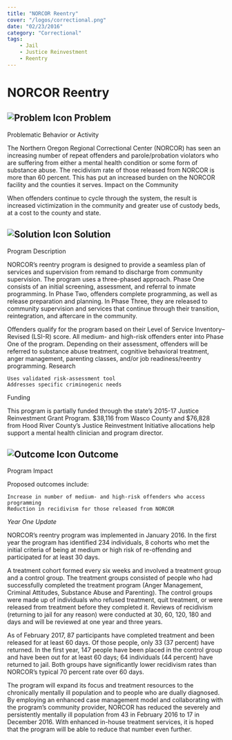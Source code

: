 ```yaml
---
title: "NORCOR Reentry"
cover: "/logos/correctional.png"
date: "02/23/2016"
category: "Correctional"
tags:
    - Jail
    - Justice Reinvestment
    - Reentry
---
```


# NORCOR Reentry

## ![Problem Icon](https://github.com/google/material-design-icons/raw/master/alert/1x_web/ic_error_outline_black_48dp.png "Problem") Problem

Problematic Behavior or Activity

The Northern Oregon Regional Correctional Center (NORCOR) has seen an increasing number of repeat offenders and parole/probation violators who are suffering from either a mental health condition or some form of substance abuse. The recidivism rate of those released from NORCOR is more than 60 percent. This has put an increased burden on the NORCOR facility and the counties it serves.
Impact on the Community

When offenders continue to cycle through the system, the result is increased victimization in the community and greater use of custody beds, at a cost to the county and state.

## ![Solution Icon](https://github.com/google/material-design-icons/raw/master/action/1x_web/ic_lightbulb_outline_black_48dp.png "Solution") Solution

Program Description

NORCOR’s reentry program is designed to provide a seamless plan of services and supervision from remand to discharge from community supervision. The program uses a three-phased approach. Phase One consists of an initial screening, assessment, and referral to inmate programming. In Phase Two, offenders complete programming, as well as release preparation and planning. In Phase Three, they are released to community supervision and services that continue through their transition, reintegration, and aftercare in the community.

Offenders qualify for the program based on their Level of Service Inventory–Revised (LSI-R) score. All medium- and high-risk offenders enter into Phase One of the program. Depending on their assessment, offenders will be referred to substance abuse treatment, cognitive behavioral treatment, anger management, parenting classes, and/or job readiness/reentry programming.
Research

    Uses validated risk-assessment tool
    Addresses specific criminogenic needs

Funding

This program is partially funded through the state’s 2015-17 Justice Reinvestment Grant Program. $38,116 from Wasco County and $76,828 from Hood River County’s Justice Reinvestment Initiative allocations help support a mental health clinician and program director.

## ![Outcome Icon](https://github.com/google/material-design-icons/raw/master/action/1x_web/ic_view_list_black_48dp.png "Outcome") Outcome

Program Impact

Proposed outcomes include:

    Increase in number of medium- and high-risk offenders who access programming
    Reduction in recidivism for those released from NORCOR

*Year One Update*

NORCOR’s reentry program was implemented in January 2016. In the first year the program has identified 234 individuals, 8 cohorts who met the initial criteria of being at medium or high risk of re-offending and participated for at least 30 days.

A treatment cohort formed every six weeks and involved a treatment group and a control group. The treatment groups consisted of people who had successfully completed the treatment program (Anger Management, Criminal Attitudes, Substance Abuse and Parenting). The control groups were made up of individuals who refused treatment, quit treatment, or were released from treatment before they completed it. Reviews of recidivism (returning to jail for any reason) were conducted at 30, 60, 120, 180 and days and will be reviewed at one year and three years.

As of February 2017, 87 participants have completed treatment and been released for at least 60 days. Of those people, only 33 (37 percent) have returned. In the first year, 147 people have been placed in the control group and have been out for at least 60 days; 64 individuals (44 percent) have returned to jail. Both groups have significantly lower recidivism rates than NORCOR’s typical 70 percent rate over 60 days.

The program will expand its focus and treatment resources to the chronically mentally ill population and to people who are dually diagnosed. By employing an enhanced case management model and collaborating with the program’s community provider, NORCOR has reduced the severely and persistently mentally ill population from 43 in February 2016 to 17 in December 2016. With enhanced in-house treatment services, it is hoped that the program will be able to reduce that number even further.
